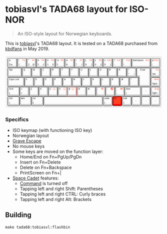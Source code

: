 # tobiasvl's TADA68 layout for ISO-NOR

> An ISO-style layout for Norwegian keyboards.

This is [tobiasvl](https://github.com/tobiasvl)'s TADA68 layout. It is tested on a TADA68 purchased from [kbdfans](https://kbdfans.cn/) in May 2019.

![tobiasvl's TADA68 layout](tobiasvl_tada68.png)

### Specifics

* ISO keymap (with functioning ISO key)
* Norwegian layout
* [Grave Escape](https://docs.qmk.fm/#/feature_grave_esc)
* No mouse keys
* Some keys are moved on the function layer:
  * Home/End on Fn+PgUp/PgDn
  * Insert on Fn+Delete
  * Delete on Fn+Backspace
  * PrintScreen on Fn+|
* [Space Cadet](https://docs.qmk.fm/#/feature_space_cadet) features:
  * [Command](https://docs.qmk.fm/#/feature_command) is turned off
  * Tapping left and right Shift: Parentheses
  * Tapping left and right CTRL: Curly braces
  * Tapping left and right Alt: Brackets

## Building

```
make tada68:tobiasvl:flashbin
```
